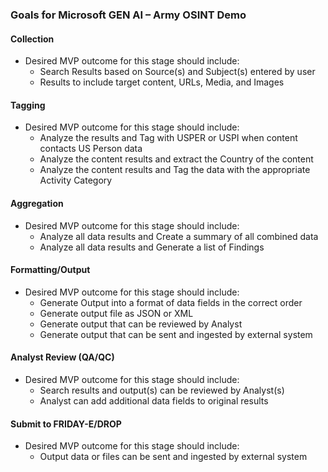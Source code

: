 ### Goals for Microsoft GEN AI – Army OSINT Demo

#### Collection
- Desired MVP outcome for this stage should include:
  - Search Results based on Source(s) and Subject(s) entered by user
  - Results to include target content, URLs, Media, and Images

#### Tagging
- Desired MVP outcome for this stage should include:
  - Analyze the results and Tag with USPER or USPI when content contacts US Person data
  - Analyze the content results and extract the Country of the content
  - Analyze the content results and Tag the data with the appropriate Activity Category

#### Aggregation
- Desired MVP outcome for this stage should include:
  - Analyze all data results and Create a summary of all combined data 
  - Analyze all data results and Generate a list of Findings

#### Formatting/Output
- Desired MVP outcome for this stage should include:
  - Generate Output into a format of data fields in the correct order 
  - Generate output file as JSON or XML 
  - Generate output that can be reviewed by Analyst 
  - Generate output that can be sent and ingested by external system

#### Analyst Review (QA/QC)
- Desired MVP outcome for this stage should include:
  - Search results and output(s) can be reviewed by Analyst(s)
  - Analyst can add additional data fields to original results 

#### Submit to FRIDAY-E/DROP
- Desired MVP outcome for this stage should include:
   - Output data or files can be sent and ingested by external system